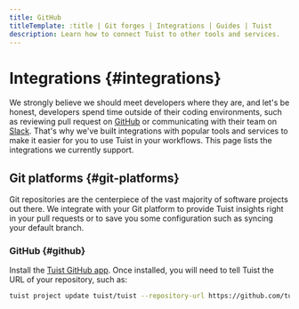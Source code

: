 ```yaml
---
title: GitHub
titleTemplate: :title | Git forges | Integrations | Guides | Tuist
description: Learn how to connect Tuist to other tools and services.
---
```


# Integrations {#integrations}

We strongly believe we should meet developers where they are, and let's be honest, developers spend time outside of their coding environments, such as reviewing pull request on [GitHub](https://github.com) or communicating with their team on [Slack](https://slack.com). That's why we've built integrations with popular tools and services to make it easier for you to use Tuist in your workflows. This page lists the integrations we currently support.

## Git platforms {#git-platforms}

Git repositories are the centerpiece of the vast majority of software projects out there. We integrate with your Git platform to provide Tuist insights right in your pull requests or to save you some configuration such as syncing your default branch.

### GitHub {#github}

Install the [Tuist GitHub app](https://github.com/marketplace/tuist). Once installed, you will need to tell Tuist the URL of your repository, such as:

```sh
tuist project update tuist/tuist --repository-url https://github.com/tuist/tuist
```
